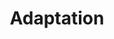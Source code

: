 ---
setup: |
    import Layout from '../../layouts/Dashboard.astro';
    import ChartContainer from '../../components/Chart/ChartContainer.astro';
title: "Adaptation"
description: |
    The UK is required to report its estimated greenhouse gas (GHG) emissions on a range of different bases (territorial, residence and footprint) to fulfil a wide range of international agreements as well as for domestic policy making purposes. The three key official measures of UK GHG emissions, territorial, residence and footprint, are explored and defined below.
---
